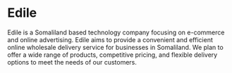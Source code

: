 # Edile
Edile is a Somaliland based technology company focusing on e-commerce and online advertising. Edile aims to provide a convenient and efficient online wholesale delivery service for businesses in Somaliland. We plan to offer a wide range of products, competitive pricing, and flexible delivery options to meet the needs of our customers.
